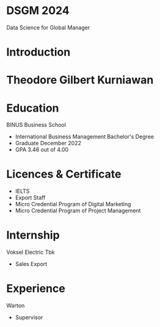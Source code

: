 # DSGM 2024

Data Science for Global Manager

# Introduction
# Theodore Gilbert Kurniawan
# Education
BINUS Business School
- International Business Management Bachelor's Degree 
- Graduate December 2022
- GPA 3.46 out of 4.00
# Licences & Certificate
- IELTS
- Export Staff
- Micro Credential Program of Digital Marketing 
- Micro Credential Program of Project Management 
# Internship
Voksel Electric Tbk
- Sales Export
# Experience
Warton
- Supervisor